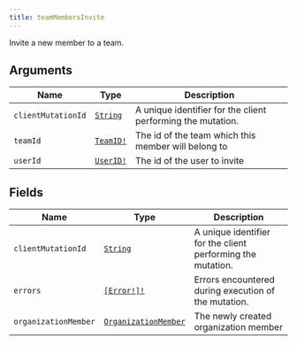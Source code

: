 ```yaml
---
title: teamMembersInvite
---
```


Invite a new member to a team.

## Arguments

| Name | Type | Description |
|------|------|-------------|
| `clientMutationId` | [`String`](../scalar/string.md) | A unique identifier for the client performing the mutation. |
| `teamId` | [`TeamID!`](../scalar/teamid.md) | The id of the team which this member will belong to |
| `userId` | [`UserID!`](../scalar/userid.md) | The id of the user to invite |

## Fields

| Name | Type | Description |
|------|------|-------------|
| `clientMutationId` | [`String`](../scalar/string.md) | A unique identifier for the client performing the mutation. |
| `errors` | [`[Error!]!`](../union/error.md) | Errors encountered during execution of the mutation. |
| `organizationMember` | [`OrganizationMember`](../object/organizationmember.md) | The newly created organization member |
